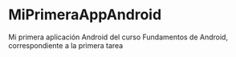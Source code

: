 # MiPrimeraAppAndroid
Mi primera aplicación Android del curso Fundamentos de Android, correspondiente a la primera tarea
